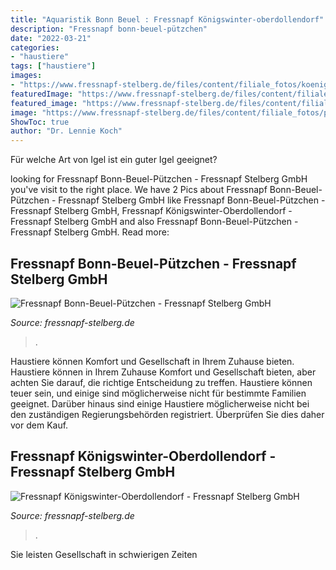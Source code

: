 ```yaml
---
title: "Aquaristik Bonn Beuel : Fressnapf Königswinter-oberdollendorf"
description: "Fressnapf bonn-beuel-pützchen"
date: "2022-03-21"
categories:
- "haustiere"
tags: ["haustiere"]
images:
- "https://www.fressnapf-stelberg.de/files/content/filiale_fotos/koenigswinter/_A7R1623-HDR.jpg"
featuredImage: "https://www.fressnapf-stelberg.de/files/content/filiale_fotos/puetzchen/_A7R1552-HDR.jpg"
featured_image: "https://www.fressnapf-stelberg.de/files/content/filiale_fotos/koenigswinter/_A7R1623-HDR.jpg"
image: "https://www.fressnapf-stelberg.de/files/content/filiale_fotos/puetzchen/_A7R1552-HDR.jpg"
ShowToc: true
author: "Dr. Lennie Koch"
---
```



Für welche Art von Igel ist ein guter Igel geeignet?

	

		
looking for Fressnapf Bonn-Beuel-Pützchen - Fressnapf Stelberg GmbH you've visit to the right place. We have 2 Pics about Fressnapf Bonn-Beuel-Pützchen - Fressnapf Stelberg GmbH like Fressnapf Bonn-Beuel-Pützchen - Fressnapf Stelberg GmbH, Fressnapf Königswinter-Oberdollendorf - Fressnapf Stelberg GmbH and also Fressnapf Bonn-Beuel-Pützchen - Fressnapf Stelberg GmbH. Read more:
		
    
## Fressnapf Bonn-Beuel-Pützchen - Fressnapf Stelberg GmbH

<img loading=lazy src="https://www.fressnapf-stelberg.de/files/content/filiale_fotos/puetzchen/_A7R1552-HDR.jpg" onerror="this.onerror=null;this.src='https://tse3.mm.bing.net/th?id=OIP._UDD8zDUA1C5_fkxwNrSuQHaE8&amp;pid=15.1';" alt="Fressnapf Bonn-Beuel-Pützchen - Fressnapf Stelberg GmbH">

_Source: fressnapf-stelberg.de_

>. 

	

Haustiere können Komfort und Gesellschaft in Ihrem Zuhause bieten.
Haustiere können in Ihrem Zuhause Komfort und Gesellschaft bieten, aber achten Sie darauf, die richtige Entscheidung zu treffen. Haustiere können teuer sein, und einige sind möglicherweise nicht für bestimmte Familien geeignet. Darüber hinaus sind einige Haustiere möglicherweise nicht bei den zuständigen Regierungsbehörden registriert. Überprüfen Sie dies daher vor dem Kauf.

    
## Fressnapf Königswinter-Oberdollendorf - Fressnapf Stelberg GmbH

<img loading=lazy src="https://www.fressnapf-stelberg.de/files/content/filiale_fotos/koenigswinter/_A7R1623-HDR.jpg" onerror="this.onerror=null;this.src='https://tse3.mm.bing.net/th?id=OIP.-y3zt2B_6ImWZ0SaN6D1cQHaE8&amp;pid=15.1';" alt="Fressnapf Königswinter-Oberdollendorf - Fressnapf Stelberg GmbH">

_Source: fressnapf-stelberg.de_

>. 

	

Sie leisten Gesellschaft in schwierigen Zeiten

